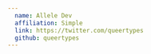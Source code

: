 ```yaml
---
  name: Allele Dev
  affiliation: Simple
  link: https://twitter.com/queertypes
  github: queertypes
---
```

